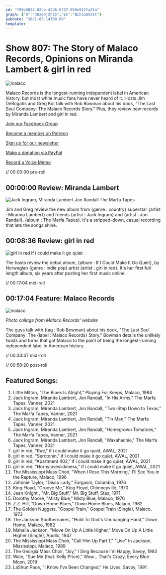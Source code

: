 ```yaml
---
id: "f99e8824-82ce-42d6-8737-059e912fa25a"
graph: {"0":"38zeDjXh15","EC":"BLhiGQ5X1t"}
pubdate: "2021-05-14T00:00"
template: 
---
```






# Show 807: The Story of Malaco Records, Opinions on Miranda Lambert & girl in red

![malaco](https://static.soundopinions.org/images/2021/malaco.jpeg)

Malaco Records is the longest-running independent label in American history, but most white music fans have never heard of it. Hosts Jim DeRogatis and Greg Kot talk with Rob Bowman about his book, "The Last Soul Company: The Malaco Records Story." Plus, they review new records by Miranda Lambert and girl in red. 

[Join our Facebook Group](https://bit.ly/3sivr9T)

[Become a member on Patreon](https://bit.ly/3slWZvc)

[Sign up for our newsletter](https://bit.ly/3eEvRnG)

[Make a donation via PayPal](https://bit.ly/3dmt9lU)

[Record a Voice Memo](https://bit.ly/2RyD5Ah)

// 00:00:00 pre-roll



## 00:00:00 Review: Miranda Lambert

![Jack Ingram, Miranda Lambert  Jon Randall The Marfa Tapes](https://static.soundopinions.org/assets/807/01.jpg)

Jim and Greg review the new album from {genre : country} superstar {artist : Miranda Lambert} and friends {artist : Jack Ingram} and {artist : Jon Randall}, {album : The Marfa Tapes}. It's a stripped-down, casual recording that lets the songs shine.



## 00:08:36 Review: girl in red

![girl in red if i could make it go quiet](https://static.soundopinions.org/assets/807/EC3.jpg)

The hosts review the debut album, {album : If I Could Make It Go Quiet}, by Norwegian {genre : indie pop} artist {artist : girl in red}. It's her first full length album, six years after posting her first music online.

// 00:17:04 mid-roll



## 00:17:04 Feature: Malaco Records

![malaco](https://static.soundopinions.org/images/2021/22-300x218.jpeg)

*Photo collage from Malaco Records' website*

The guys talk with {tag : Rob Bowman} about his book, "The Last Soul Company: The {label : Malaco Records} Story." Bowman details the unlikely twists and turns that got Malaco to the point of being the longest-running independent label in American history.

// 00:33:47 mid-roll

// 00:50:20 post-roll



## Featured Songs:

1. Little Milton, "The Blues Is Alright," Playing For Keeps, Malaco, 1984
2. Jack Ingram, Miranda Lambert, Jon Randall, "In His Arms," The Marfa Tapes, Vanner, 2021
3. Jack Ingram, Miranda Lambert, Jon Randall, "Two-Step Down to Texas," The Marfa Tapes, Vanner, 2021
4. Jack Ingram, Miranda Lambert, Jon Randall, "Tin Man," The Marfa Tapes, Vanner, 2021
5. Jack Ingram, Miranda Lambert, Jon Randall, "Homegrown Tomatoes," The Marfa Tapes, Vanner, 2021
6. Jack Ingram, Miranda Lambert, Jon Randall, "Waxahachie," The Marfa Tapes, Vanner, 2021
7. girl in red, "Rue," if i could make it go quiet, AWAL, 2021
8. girl in red, "Serotonin," if i could make it go quiet, AWAL, 2021
9. girl in red, "Apartment 402," if i could make it go quiet, AWAL, 2021
10. girl in red, "Hornylovesickmess," if i could make it go quiet, AWAL, 2021
11. The Mississippi Mass Choir, "When I Rose This Morning," I'll See You in the Rapture, Malaco, 1996
12. Johnnie Taylor, "Disco Lady," Eargasm, Columbia, 1976
13. King Floyd, "Groove Me," King Floyd, Chimneyville, 1970
14. Jean Knight , "Mr. Big Stuff," Mr. Big Stuff, Stax, 1971
15. Dorothy Moore, "Misty Blue," Misty Blue, Malaco, 1976
16. Z.Z. Hill, "Down Home Blues," Down Home Blues, Malaco, 1982
17. The Golden Nuggets, "Gospel Train," Gospel Train (Single), Malaco, 1973
18. The Jackson Southernaires, "Hold To God's Unchanging Hand," Down Home, Malaco, 1982
19. Mahalia Jackson, "Move On Up A Little Higher," Move On Up A Little Higher (Single), Apollo, 1947
20. The Mississippi Mass Choir, "Call Him Up Part 1," "Live" In Jackson, Mississippi, Malaco, 1989
21. The Georgia Mass Choir, "Joy," I Sing Because I'm Happy, Savoy, 1992
22. Wale, "Sue Me (feat. Kelly Price)," Wow... That's Crazy, Every Blue Moon, 2019
23. LaShun Pace, "I Know I've Been Changed," He Lives, Savoy, 1991